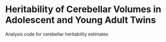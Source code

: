 # Heritability of Cerebellar Volumes in Adolescent and Young Adult Twins
Analysis code for cerebellar heritability estimates
